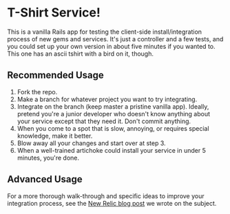 # T-Shirt Service!

This is a vanilla Rails app for testing the client-side install/integration
process of new gems and services.  It's just a controller and a few tests, and
you could set up your own version in about five minutes if you wanted to.  This
one has an ascii tshirt with a bird on it, though.

## Recommended Usage

1. Fork the repo.
2. Make a branch for whatever project you want to try integrating.
3. Integrate on the branch (keep master a pristine vanilla app).  Ideally,
   pretend you're a junior developer who doesn't know anything about your
   service except that they need it.  Don't commit anything.
4. When you come to a spot that is slow, annoying, or requires special
   knowledge, make it better.
5. Blow away all your changes and start over at step 3.
6. When a well-trained artichoke could install your service in under 5 minutes,
   you're done.

## Advanced Usage

For a more thorough walk-through and specific ideas to improve your integration
process, see the [New Relic blog
post](http://blog.newrelic.com/2014/05/20/t-shirt-method-simplifying-integration-process/)
we wrote on the subject.
